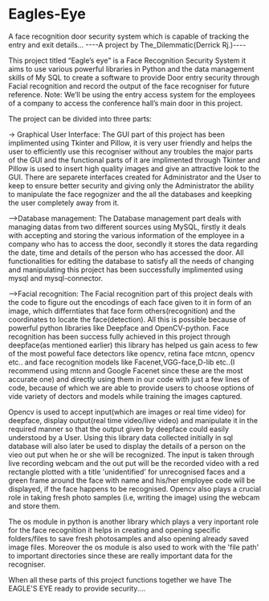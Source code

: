 # Eagles-Eye
A face recognition door security system which is capable of tracking the entry and exit details...
----A project by The_Dilemmatic(Derrick Rj.)----

This project titled “Eagle’s eye” is a Face Recognition Security System it aims to use various powerful libraries in Python and the data management skills of My SQL to create a software to provide Door entry security through Facial recognition and record the output of the face recogniser for future reference.
Note: We’ll be using the entry access system for the employees of a company to access the conference hall’s main door in this project. 

The project can be divided into three parts:

-> Graphical User Interface:
The GUI part of this project has been implimented using Tkinter and Pillow, it is very user friendly and helps the user to efficiently use this recogniser without any troubles the major parts of the GUI and the functional parts of it are implimented through Tkinter and Pillow is used to insert high quality images and give an attractive look to the GUI.
There are separete interfaces created for Administrator and the User to keep to ensure better security and giving only the Administrator the ability to manipulate the face regognizer and the all the databases and keepking the user completely away from it.

–>Database management:
The Database management part deals with managing datas from two different sources using MySQL, firstly it deals with accepting and storing the various information of the employee in a company who has to access the door, secondly it stores the data regarding the date, time and details of the person who has accessed the door. All functionalities for editing the database to satisfy all the needs of changing and manipulating this project has been successfully implimented using mysql and mysql-connector.

–>Facial recognition:
The Facial recognition part of this project deals with the code to figure out the encodings of each face given to it in form of an image, which differntiates that face form others(recognition) and the coordinates to locate the face(detection). All this is possible because of powerful python libraries like Deepface and OpenCV-python. Face recognition has been success fully achieved in this project through deepface(as mentioned earlier) this library has helped us gain acess to few of the most poweful face detectors like opencv, retina face mtcnn, opencv etc.. and face recognition models like Facenet,VGG-face,D-lib etc..(I recommend using mtcnn and Google Facenet since these are the most accurate one) and directly using them in our code with just a few lines of code, because of which we are able to provide users to choose options of vide variety of dectors and models while training the images captured.

Opencv is used to  accept input(which are images or real time video) for deepface, display output(real time video/live video) and manipulate it in the required manner so that the output given by deepface could easily understood by a User. Using this library data collected initially in sql database will also later be used to display the details of a person on the vieo out put when he or she will be recognized. The input is taken through live recording webcam and the out put will be the recorded video with a red rectangle plotted with a title 'unidentified' for unrecognised faces and a green frame around the face with name and his/her employee code will be displayed, if the face happens to be recognised. Opencv also plays a crucial role in taking fresh photo samples (i.e, writing the image) using the webcam and store them.

The os module in python is another library which plays a very inportant role for the face recognition it helps in creating and opening specific folders/files to save fresh photosamples and also opening already saved image files. Moreover the os module is also used to work with the 'file path' to important directories since these are really important data for the recogniser.

When all these parts of this project functions together we have The EAGLE'S EYE ready to provide security....



